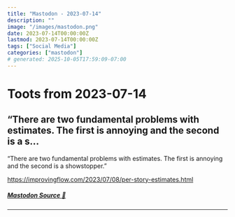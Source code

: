 ```yaml
---
title: "Mastodon - 2023-07-14"
description: ""
image: "/images/mastodon.png"
date: 2023-07-14T00:00:00Z
lastmod: 2023-07-14T00:00:00Z
tags: ["Social Media"]
categories: ["mastodon"]
# generated: 2025-10-05T17:59:09-07:00
---
```


# Toots from 2023-07-14

## “There are two fundamental problems with estimates. The first is annoying and the second is a s...

“There are two fundamental problems with estimates. The first is annoying and the second is a showstopper.”

<https://improvingflow.com/2023/07/08/per-story-estimates.html>

##### [Mastodon Source 🐘](https://hachyderm.io/@mweagle/110709853006409748)

---

